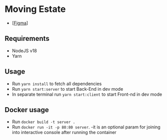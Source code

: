 # Moving Estate
* [[Figma](https://www.figma.com/file/etjqKd2owOjZVh6O5ZGmha/Moving-Estate)]

## Requirements
* NodeJS v18
* Yarn

## Usage
* Run `yarn install` to fetch all dependencies
* Run `yarn start:server` to start Back-End in dev mode
* In separate terminal run `yarn start:client` to start Front-nd in dev mode

## Docker usage
* Run `docker build -t server .`
* Run `docker run -it -p 80:80 server`. -it is an optional param for joining into interactive console after running the container
